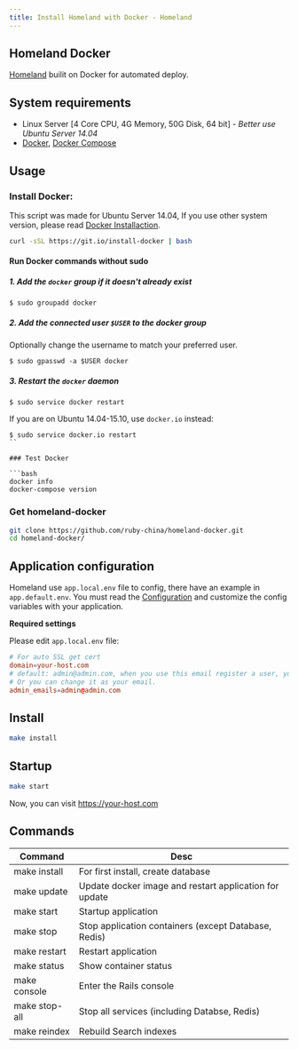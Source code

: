 ```yaml
---
title: Install Homeland with Docker - Homeland
---
```


## Homeland Docker

[Homeland](http://gethomeland.com) builit on Docker for automated deploy.

## System requirements

- Linux Server [4 Core CPU, 4G Memory, 50G Disk, 64 bit] - _Better use Ubuntu Server 14.04_
- [Docker](https://www.docker.com/), [Docker Compose](https://docs.docker.com/compose/)

## Usage

### Install Docker:

This script was made for Ubuntu Server 14.04, If you use other system version, please read [Docker Installaction](https://docker.github.io/engine/installation/linux/).

```bash
curl -sSL https://git.io/install-docker | bash
```

#### Run Docker commands without sudo

##### 1. Add the `docker` group if it doesn't already exist

```console
$ sudo groupadd docker
```

##### 2. Add the connected user `$USER` to the docker group

Optionally change the username to match your preferred user.

```console
$ sudo gpasswd -a $USER docker
```

##### 3. Restart the `docker` daemon

```console
$ sudo service docker restart
```

If you are on Ubuntu 14.04-15.10, use `docker.io` instead:

````console
$ sudo service docker.io restart
``

### Test Docker

```bash
docker info
docker-compose version
````

### Get homeland-docker

```bash
git clone https://github.com/ruby-china/homeland-docker.git
cd homeland-docker/
```

## Application configuration

Homeland use `app.local.env` file to config, there have an example in `app.default.env`. You must read the [Configuration](/docs/configuration/config-file/) and customize the config variables with your application.

**Required settings**

Please edit `app.local.env` file:

```conf
# For auto SSL get cert
domain=your-host.com
# default: admin@admin.com, when you use this email register a user, you will get the admin role.
# Or you can change it as your email.
admin_emails=admin@admin.com
```

## Install

```bash
make install
```

## Startup

```bash
make start
```

Now, you can visit https://your-host.com

## Commands

| Command       | Desc                                                   |
| ------------- | ------------------------------------------------------ |
| make install  | For first install, create database                     |
| make update   | Update docker image and restart application for update |
| make start    | Startup application                                    |
| make stop     | Stop application containers (except Database, Redis)   |
| make restart  | Restart application                                    |
| make status   | Show container status                                  |
| make console  | Enter the Rails console                                |
| make stop-all | Stop all services (including Databse, Redis)           |
| make reindex  | Rebuild Search indexes                                 |
